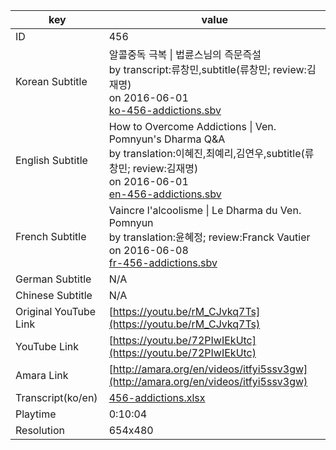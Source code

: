 |  key  |  value  |
|-------|---------|
| ID            | 456 |
| Korean Subtitle | 알콜중독 극복 \| 법륜스님의 즉문즉설<br>by transcript:류창민,subtitle(류창민; review:김재명)<br>on 2016-06-01<br>[ko-456-addictions.sbv](https://github.com/jungtosociety/dharma-qna/raw/master/sub/456/ko-456-addictions.sbv)<br>|
| English Subtitle | How to Overcome Addictions \| Ven. Pomnyun's Dharma Q&A<br>by translation:이혜진,최예리,김연우,subtitle(류창민; review:김재명)<br>on 2016-06-01<br>[en-456-addictions.sbv](https://github.com/jungtosociety/dharma-qna/raw/master/sub/456/en-456-addictions.sbv)<br>|
| French Subtitle | Vaincre l'alcoolisme \| Le Dharma du Ven. Pomnyun<br>by translation:윤혜정; review:Franck Vautier<br>on 2016-06-08<br>[fr-456-addictions.sbv](https://github.com/jungtosociety/dharma-qna/raw/master/sub/456/fr-456-addictions.sbv)<br>|
| German Subtitle | N/A |
| Chinese Subtitle | N/A |
| Original YouTube Link  | [https://youtu.be/rM_CJvkq7Ts](https://youtu.be/rM_CJvkq7Ts) |
| YouTube Link  | [https://youtu.be/72PIwIEkUtc](https://youtu.be/72PIwIEkUtc) |
| Amara Link    | [http://amara.org/en/videos/itfyi5ssv3gw](http://amara.org/en/videos/itfyi5ssv3gw) |
| Transcript(ko/en) | [456-addictions.xlsx](https://github.com/jungtosociety/dharma-qna/raw/master/sub/456/456-addictions.xlsx) |
| Playtime | 0:10:04 |
| Resolution | 654x480|
